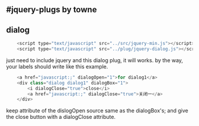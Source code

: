#jquery-plugs by towne
-----------------------
## dialog

```javascript
	<script type="text/javascript" src="../src/jquery-min.js"></script>
	<script type="text/javascript" src="../plug/jquery-dialog.js"></script>
```


just need to include jquery and this dialog plug, it will works.
by the way, your labels should write like this example.


```javascript
	<a href="javascript:;" dialogOpen="1">for dialog1</a>
	<div class="dialog dialog1" dialogBox="1">
		<i dialogClose="true">close</i>
		<a href="javascript:;" dialogClose="true">关闭一</a>
	</div>
```


keep attribute of the dislogOpen source same as the dialogBox's; and give the close button with a dialogClose attribute.


